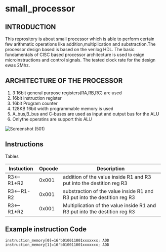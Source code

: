 # small_processor
## INTRODUCTION

This reprository is about small processor which is able to perform certain few arithmatic operations like addition,multiplication and substraction.The processor design based is based on the verilog HDL. The basic fundamentals of CISC based processor architecture is used to esign microinstructions and control signals. The tested clock rate for the design ewas 2Mhz.
    
## ARCHITECTURE OF THE PROCESSOR

1. 3 16bit general purpose registers(RA,RB,RC) are used
1. 16bit instruction register
1. 16bit Program counter
1. 128KB 16bit width programmable memory is used
1. A_bus,B_bus and C-buses are used as input and output bus for the ALU
1. Onlythe operatins are support this ALU

![Screenshot (501)](https://user-images.githubusercontent.com/37435024/99237884-1537ae80-281f-11eb-88f8-1c8e9577023f.png)

## Instructions 

Tables

|Instuction|Opcode|Description|
|---|---|---|
|R3<--R1+R2|0x001|addition of the value inside R1 and R3 put into the destition reg R3|
|R3<--R1-R2|0x001|substraction of the value inside R1 and R3 put into the destition reg R3|
|R3<--R1*R2|0x001|Multiplication of the value inside R1 and R3 put into the destition reg R3|

## Example instruction Code

```
instruction_memory[0]=16'b010011001xxxxxxx; ADD
instruction_memory[1]=16'b010011001xxxxxxx; ADD

```
